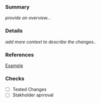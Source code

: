 ### Summary
_provide an overview..._

### Details

_add more context to describe the changes.._


### References

[Example](www.google.com)

### Checks 
 - [ ] Tested Changes
 - [ ] Stakholder aprroval
